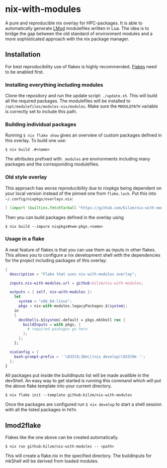 # nix-with-modules
A pure and reproducible nix overlay for HPC-packages. It is able to automatically generate [LMod](https://lmod.readthedocs.io) modulefiles written in Lua. The idea is to bridge the gap between the old standard of environment modules and a more sophisticated approach with the nix package manager.

## Installation
For best reproducibility use of flakes is highly recommended. [Flakes](https://nixos.wiki/wiki/Flakes) need to be enabled first.

### Installing everything including modules
Clone the repository and run the update script: `./update.sh`. This will build all the required packages. The modulefiles will be installed to `/opt/modulefiles/modules-nix/modules`. Make sure the `MODULEPATH` variable is correctly set to include this path.

### Building individual packages
Running `$ nix flake show` gives an overview of custom packages defined in this overlay. To build one use:
```
$ nix build .#<name>
```
The attributes prefixed with `_modules` are environments including many packages and the corresponding modulefiles.

### Old style overlay
This approach has worse reproducibility due to nixpkgs being dependent on your local version instead of the pinned one from `flake.lock`.
Put this into `~/.config/nixpkgs/overlays.nix`:
```nix
[ (import (builtins.fetchTarball "https://github.com/kilzm/nix-with-modules/archive/master.tar.gz")) ]
```
Then you can build packages defined in the overlay using
```
$ nix build --impure nixpkgs#nwm-pkgs.<name>
```


### Usage in a flake
A neat feature of flakes is that you can use them as inputs in other flakes. This allows you to configure a nix development shell with the dependencies for the project including packages of this overlay:
```nix
{
  description = "Flake that uses nix-with-modules overlay";

  inputs.nix-with-modules.url = github:kilzm/nix-with-modules;

  outputs = { self, nix-with-modules }:
    let
      system = "x86_64-linux";
      pkgs = nix-with-modules.legacyPackages.${system};
    in
    {
      devShells.${system}.default = pkgs.mkShell rec {
        buildInputs = with pkgs; [
          # required packages go here
        ];
      };
    };

  nixConfig = {
    bash-prompt-prefix = ''\033[0;36m\[(nix develop)\033[0m '';
  };
}
```
All packages put inside the buildInputs list will be made availible in the devShell.
An easy way to get started is running this command which will put the above flake template into your current directory.
```
$ nix flake init --template github:kilzm/nix-with-modules
```
Once the packages are configured run `$ nix develop` to start a shell session with all the listed packages in `PATH`.

## lmod2flake

Flakes like the one above can be created automatically.
```
$ nix run github:kilzm/nix-with-modules -- <path>
```
This will create a flake.nix in the specified directory. The buildInputs for mkShell will be derived from loaded modules.
